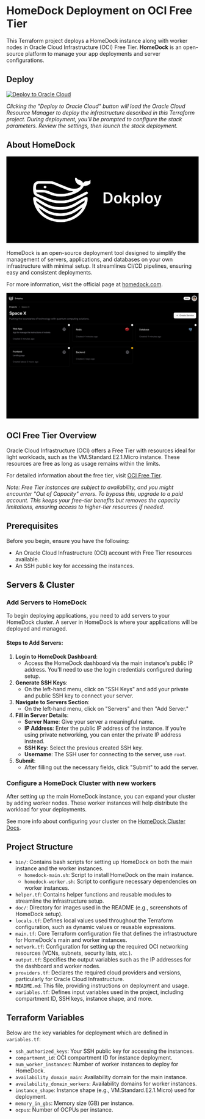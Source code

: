 # HomeDock Deployment on OCI Free Tier

This Terraform project deploys a HomeDock instance along with worker nodes in Oracle Cloud Infrastructure (OCI) Free Tier. **HomeDock** is an open-source platform to manage your app deployments and server configurations.

## Deploy

[![Deploy to Oracle Cloud](https://oci-resourcemanager-plugin.plugins.oci.oraclecloud.com/latest/deploy-to-oracle-cloud.svg)](https://cloud.oracle.com/resourcemanager/stacks/create?zipUrl=https://github.com/statickidz/homedock-oci-free/archive/refs/heads/main.zip)

_Clicking the "Deploy to Oracle Cloud" button will load the Oracle Cloud Resource Manager to deploy the infrastructure described in this Terraform project. During deployment, you'll be prompted to configure the stack parameters. Review the settings, then launch the stack deployment._

## About HomeDock

![HomeDock Logo](doc/homedock-logo.webp)

HomeDock is an open-source deployment tool designed to simplify the management of servers, applications, and databases on your own infrastructure with minimal setup. It streamlines CI/CD pipelines, ensuring easy and consistent deployments.

For more information, visit the official page at [homedock.com](https://homedock.com).

![HomeDock Screenshot](doc/homedock-screenshot.png)

## OCI Free Tier Overview

Oracle Cloud Infrastructure (OCI) offers a Free Tier with resources ideal for light workloads, such as the VM.Standard.E2.1.Micro instance. These resources are free as long as usage remains within the limits.

For detailed information about the free tier, visit [OCI Free Tier](https://www.oracle.com/cloud/free/).

_Note: Free Tier instances are subject to availability, and you might encounter "Out of Capacity" errors. To bypass this, upgrade to a paid account. This keeps your free-tier benefits but removes the capacity limitations, ensuring access to higher-tier resources if needed._

## Prerequisites

Before you begin, ensure you have the following:

- An Oracle Cloud Infrastructure (OCI) account with Free Tier resources available.
- An SSH public key for accessing the instances.

## Servers & Cluster

### Add Servers to HomeDock

To begin deploying applications, you need to add servers to your HomeDock cluster. A server in HomeDock is where your applications will be deployed and managed.

#### Steps to Add Servers:

1.  **Login to HomeDock Dashboard**:
    - Access the HomeDock dashboard via the main instance's public IP address. You'll need to use the login credentials configured during setup.
1.  **Generate SSH Keys**:
    - On the left-hand menu, click on "SSH Keys" and add your private and public SSH key to connect your server.
1.  **Navigate to Servers Section**:
    - On the left-hand menu, click on "Servers" and then "Add Server."
1.  **Fill in Server Details**:
    - **Server Name**: Give your server a meaningful name.
    - **IP Address**: Enter the public IP address of the instance. If you’re using private networking, you can enter the private IP address instead.
    - **SSH Key**: Select the previous created SSH key.
    - **Username**: The SSH user for connecting to the server, use `root`.
1.  **Submit**:
    - After filling out the necessary fields, click "Submit" to add the server.

### Configure a HomeDock Cluster with new workers

After setting up the main HomeDock instance, you can expand your cluster by adding worker nodes. These worker instances will help distribute the workload for your deployments.

See more info about configuring your cluster on the [HomeDock Cluster Docs](https://docs.homedock.com/docs/core/cluster).

## Project Structure

- `bin/`: Contains bash scripts for setting up HomeDock on both the main instance and the worker instances.
  - `homedock-main.sh`: Script to install HomeDock on the main instance.
  - `homedock-worker.sh`: Script to configure necessary dependencies on worker instances.
- `helper.tf`: Contains helper functions and reusable modules to streamline the infrastructure setup.
- `doc/`: Directory for images used in the README (e.g., screenshots of HomeDock setup).
- `locals.tf`: Defines local values used throughout the Terraform configuration, such as dynamic values or reusable expressions.
- `main.tf`: Core Terraform configuration file that defines the infrastructure for HomeDock's main and worker instances.
- `network.tf`: Configuration for setting up the required OCI networking resources (VCNs, subnets, security lists, etc.).
- `output.tf`: Specifies the output variables such as the IP addresses for the dashboard and worker nodes.
- `providers.tf`: Declares the required cloud providers and versions, particularly for Oracle Cloud Infrastructure.
- `README.md`: This file, providing instructions on deployment and usage.
- `variables.tf`: Defines input variables used in the project, including compartment ID, SSH keys, instance shape, and more.

## Terraform Variables

Below are the key variables for deployment which are defined in `variables.tf`:

- `ssh_authorized_keys`: Your SSH public key for accessing the instances.
- `compartment_id`: OCI compartment ID for instance deployment.
- `num_worker_instances`: Number of worker instances to deploy for HomeDock.
- `availability_domain_main`: Availability domain for the main instance.
- `availability_domain_workers`: Availability domains for worker instances.
- `instance_shape`: Instance shape (e.g., VM.Standard.E2.1.Micro) used for deployment.
- `memory_in_gbs`: Memory size (GB) per instance.
- `ocpus`: Number of OCPUs per instance.
